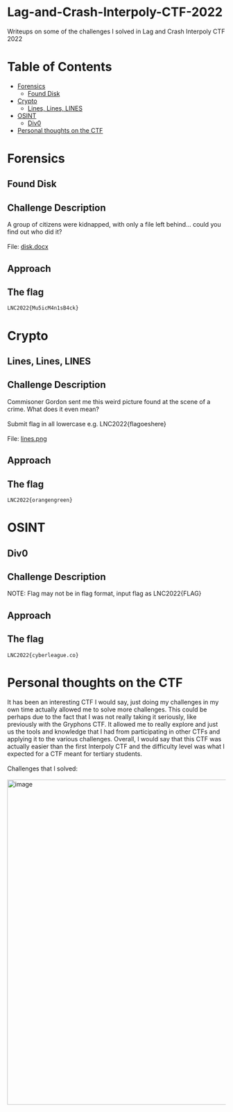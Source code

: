 # Lag-and-Crash-Interpoly-CTF-2022
Writeups on some of the challenges I solved in Lag and Crash Interpoly CTF 2022

# Table of Contents
* [Forensics](https://github.com/ZYChua02/Lag-and-Crash-Interpoly-CTF-2022#forensics)
  * [Found Disk](https://github.com/ZYChua02/Lag-and-Crash-Interpoly-CTF-2022#found-disk)
* [Crypto](https://github.com/ZYChua02/Lag-and-Crash-Interpoly-CTF-2022#crypto)
  * [Lines, Lines, LINES](https://github.com/ZYChua02/Lag-and-Crash-Interpoly-CTF-2022#lines-lines-lines)
* [OSINT](https://github.com/ZYChua02/Lag-and-Crash-Interpoly-CTF-2022#osint)
  * [Div0](https://github.com/ZYChua02/Lag-and-Crash-Interpoly-CTF-2022#div0)
* [Personal thoughts on the CTF](https://github.com/ZYChua02/Lag-and-Crash-Interpoly-CTF-2022#personal-thoughts-on-the-ctf)
# Forensics
## Found Disk
## Challenge Description
A group of citizens were kidnapped, with only a file left behind... could you find out who did it?
</br>
</br>
File: [disk.docx](https://github.com/ZYChua02/Lag-and-Crash-Interpoly-CTF-2022/blob/main/Files%20for%20challenges/disk.docx)
## Approach
## The flag
`LNC2022{Mu5icM4n1sB4ck}`
# Crypto
## Lines, Lines, LINES
## Challenge Description
Commisoner Gordon sent me this weird picture found at the scene of a crime. What does it even mean?
</br>
</br>
Submit flag in all lowercase e.g. LNC2022{flagoeshere}
</br>
</br>
File: [lines.png](https://github.com/ZYChua02/Lag-and-Crash-Interpoly-CTF-2022/blob/main/Files%20for%20challenges/lines.png)
## Approach
## The flag
`LNC2022{orangengreen}`
# OSINT
## Div0
## Challenge Description
NOTE: Flag may not be in flag format, input flag as LNC2022{FLAG}
## Approach
## The flag
`LNC2022{cyberleague.co}`
# Personal thoughts on the CTF
It has been an interesting CTF I would say, just doing my challenges in my own time actually allowed me to solve more challenges. This could be perhaps due to the fact that I was not really taking it seriously, like previously with the Gryphons CTF. It allowed me to really explore and just us the tools and knowledge that I had from participating in other CTFs and applying it to the various challenges. Overall, I would say that this CTF was actually easier than the first Interpoly CTF and the difficulty level was what I expected for a CTF meant for tertiary students.
</br>
</br>
Challenges that I solved:
</br>
</br>
<img width="748" alt="image" src="https://user-images.githubusercontent.com/65858555/160087060-e073f635-8ebc-4737-a269-2ffa7cb265a6.png">

